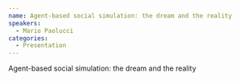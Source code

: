 ```yaml
--- 
name: Agent-based social simulation: the dream and the reality 
speakers: 
  - Mario Paolucci
categories:
  - Presentation
---
```


Agent-based social simulation: the dream and the reality